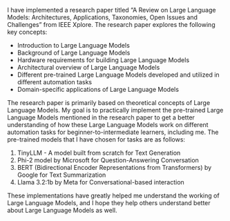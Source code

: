 I have implemented a research paper titled “A Review on Large Language Models: Architectures, Applications, Taxonomies, Open Issues and Challenges” from IEEE Xplore. The research paper explores the following key concepts:

- Introduction to Large Language Models
- Background of Large Language Models
- Hardware requirements for building Large Language Models
- Architectural overview of Large Language Models
- Different pre-trained Large Language Models developed and utilized in different automation tasks
- Domain-specific applications of Large Language Models

The research paper is primarily based on theoretical concepts of Large Language Models. My goal is to practically implement the pre-trained Large Language Models mentioned in the research paper to get a better understanding of how these Large Language Models work on different automation tasks for beginner-to-intermediate learners, including me. The pre-trained models that I have chosen for tasks are as follows:

1. TinyLLM - A model built from scratch for Text Generation
2. Phi-2 model by Microsoft for Question-Answering Conversation
3. BERT (Bidirectional Encoder Representations from Transformers) by Google for Text Summarization
4. Llama 3.2:1b by Meta for Conversational-based interaction

These implementations have greatly helped me understand the working of Large Language Models, and I hope they help others understand better about Large Language Models as well.
